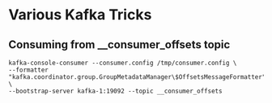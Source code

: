 # Various Kafka Tricks
## Consuming from __consumer_offsets topic

```
kafka-console-consumer --consumer.config /tmp/consumer.config \
--formatter "kafka.coordinator.group.GroupMetadataManager\$OffsetsMessageFormatter" \
--bootstrap-server kafka-1:19092 --topic __consumer_offsets
```

